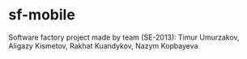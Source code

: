 # sf-mobile
Software factory project made by team (SE-2013): Timur Umurzakov, Aligazy Kismetov, Rakhat Kuandykov, Nazym Kopbayeva
